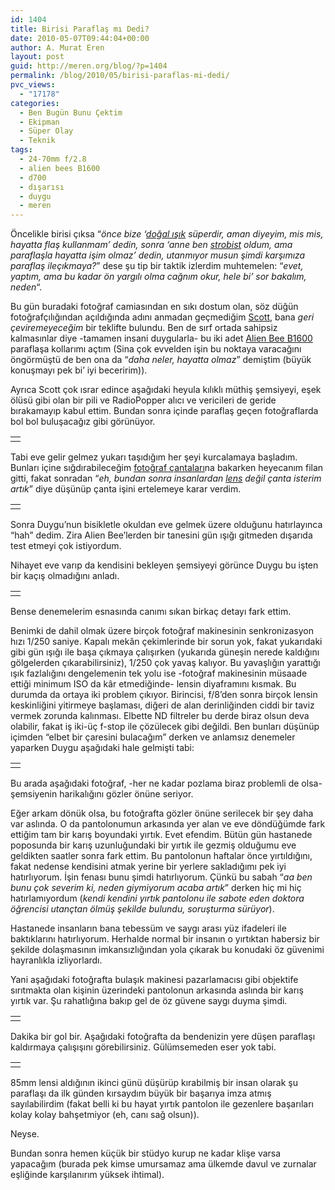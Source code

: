 ```yaml
---
id: 1404
title: Birisi Paraflaş mı Dedi?
date: 2010-05-07T09:44:04+00:00
author: A. Murat Eren
layout: post
guid: http://meren.org/blog/?p=1404
permalink: /blog/2010/05/birisi-paraflas-mi-dedi/
pvc_views:
  - "17178"
categories:
  - Ben Bugün Bunu Çektim
  - Ekipman
  - Süper Olay
  - Teknik
tags:
  - 24-70mm f/2.8
  - alien bees B1600
  - d700
  - dışarısı
  - duygu
  - meren
---
```

Öncelikle birisi çıksa &#8220;_önce bize &#8216;[doğal ışık](http://meren.org/blog/2009/11/dogal-isikta-caz/) süperdir, aman diyeyim, mis mis, hayatta flaş kullanmam&#8217; dedin, sonra &#8216;anne ben [strobist](http://meren.org/blog/2010/01/sb-900-sb-600-ve-strobist-nagmeler/) oldum, ama paraflaşla hayatta işim olmaz&#8217; dedin, utanmıyor musun şimdi karşımıza paraflaş ileçıkmaya?_&#8221; dese şu tip bir taktik izlerdim muhtemelen: &#8220;_evet, yaptım, ama bu kadar ön yargılı olma cağnım okur, hele bi&#8217; sor bakalım, neden_&#8220;.

Bu gün buradaki fotoğraf camiasından en sıkı dostum olan, söz düğün fotoğrafçılığından açıldığında adını anmadan geçmediğim [Scott](http://scottmyersphotography.com/), bana _geri çeviremeyeceğim_ bir teklifte bulundu. Ben de sırf ortada sahipsiz kalmasınlar diye -tamamen insani duygularla- bu iki adet [Alien Bee B1600](http://www.alienbees.com/b1600.html) paraflaşa kollarımı açtım (Sina çok evvelden işin bu noktaya varacağını öngörmüştü de ben ona da &#8220;_daha neler, hayatta olmaz_&#8221; demiştim (büyük konuşmayı pek bi&#8217; iyi beceririm)).

Ayrıca Scott çok ısrar edince aşağıdaki heyula kılıklı müthiş şemsiyeyi, eşek ölüsü gibi olan bir pili ve RadioPopper alıcı ve vericileri de geride bırakamayıp kabul ettim. Bundan sonra içinde paraflaş geçen fotoğraflarda bol bol buluşacağız gibi görünüyor.

<table border="0" width="100%">
  <tr>
    <td align="center">
      <img src="{{ site.baseurl }}/images/birisi-paraflas-mi-dedi-alienbee-1.jpg" alt="" />
    </td>
  </tr>
</table>

Tabi eve gelir gelmez yukarı taşıdığım her şeyi kurcalamaya başladım. Bunları içine sığdırabileceğim [fotoğraf çantaları](http://www.amazon.com/gp/search/ref=sr_nr_n_0?rh=n%3A172282%2Ck%3Apelican+case%2Cn%3A!493964%2Cn%3A502394%2Cn%3A172435%2Cn%3A172437&bbn=172435&sort=-price&keywords=pelican+case&ie=UTF8&qid=1273210262&rnid=502394)na bakarken heyecanım filan gitti, fakat sonradan &#8220;_eh, bundan sonra insanlardan [lens](http://meren.org/blog/2010/03/ciddi-amatorler-icin-kirilen-lensi-yenileme-rehberi/) değil çanta isterim artık_&#8221; diye düşünüp çanta işini ertelemeye karar verdim.

<table border="0" width="100%">
  <tr>
    <td align="center">
      <img src="{{ site.baseurl }}/images/birisi-paraflas-mi-dedi-alienbee-2.jpg" alt="" />
    </td>
  </tr>
</table>

Sonra Duygu&#8217;nun bisikletle okuldan eve gelmek üzere olduğunu hatırlayınca &#8220;hah&#8221; dedim. Zira Alien Bee&#8217;lerden bir tanesini gün ışığı gitmeden dışarıda test etmeyi çok istiyordum.

Nihayet eve varıp da kendisini bekleyen şemsiyeyi görünce Duygu bu işten bir kaçış olmadığını anladı.

<table border="0" width="100%">
  <tr>
    <td align="center">
      <img src="{{ site.baseurl }}/images/birisi-paraflas-mi-dedi-alienbee-3.jpg" alt="" />
    </td>
  </tr>
</table>

Bense denemelerim esnasında canımı sıkan birkaç detayı fark ettim.

Benimki de dahil olmak üzere birçok fotoğraf makinesinin senkronizasyon hızı 1/250 saniye. Kapalı mekân çekimlerinde bir sorun yok, fakat yukarıdaki gibi gün ışığı ile başa çıkmaya çalışırken (yukarıda güneşin nerede kaldığını gölgelerden çıkarabilirsiniz), 1/250 çok yavaş kalıyor. Bu yavaşlığın yarattığı ışık fazlalığını dengelemenin tek yolu ise -fotoğraf makinesinin müsaade ettiği minimum ISO da kâr etmediğinde- lensin diyaframını kısmak. Bu durumda da ortaya iki problem çıkıyor. Birincisi, f/8&#8217;den sonra birçok lensin keskinliğini yitirmeye başlaması, diğeri de alan derinliğinden ciddi bir taviz vermek zorunda kalınması. Elbette ND filtreler bu derde biraz olsun deva olabilir, fakat iş iki-üç f-stop ile çözülecek gibi değildi. Ben bunları düşünüp içimden &#8220;elbet bir çaresini bulacağım&#8221; derken ve anlamsız denemeler yaparken Duygu aşağıdaki hale gelmişti tabi:

<table border="0" width="100%">
  <tr>
    <td align="center">
      <img src="{{ site.baseurl }}/images/birisi-paraflas-mi-dedi-alienbee-4.jpg" alt="" />
    </td>
  </tr>
</table>

Bu arada aşağıdaki fotoğraf, -her ne kadar pozlama biraz problemli de olsa- şemsiyenin harikalığını gözler önüne seriyor.

Eğer arkam dönük olsa, bu fotoğrafta gözler önüne serilecek bir şey daha var aslında. O da pantolonumun arkasında yer alan ve eve döndüğümde fark ettiğim tam bir karış boyundaki yırtık. Evet efendim. Bütün gün hastanede poposunda bir karış uzunluğundaki bir yırtık ile gezmiş olduğumu eve geldikten saatler sonra fark ettim. Bu pantolonun haftalar önce yırtıldığını, fakat nedense kendisini atmak yerine bir yerlere sakladığımı pek iyi hatırlıyorum. İşin fenası bunu şimdi hatırlıyorum. Çünkü bu sabah &#8220;_aa ben bunu çok severim ki, neden giymiyorum acaba artık_&#8221; derken hiç mi hiç hatırlamıyordum (_kendi kendini yırtık pantolonu ile sabote eden doktora öğrencisi utançtan ölmüş şekilde bulundu, soruşturma sürüyor_).

Hastanede insanların bana tebessüm ve saygı arası yüz ifadeleri ile baktıklarını hatırlıyorum. Herhalde normal bir insanın o yırtıktan habersiz bir şekilde dolaşmasının imkansızlığından yola çıkarak bu konudaki öz güvenimi hayranlıkla izliyorlardı.

Yani aşağıdaki fotoğrafta bulaşık makinesi pazarlamacısı gibi objektife sırıtmakta olan kişinin üzerindeki pantolonun arkasında aslında bir karış yırtık var. Şu rahatlığına bakıp gel de öz güvene saygı duyma şimdi.

<table border="0" width="100%">
  <tr>
    <td align="center">
      <img src="{{ site.baseurl }}/images/birisi-paraflas-mi-dedi-alienbee-5.jpg" alt="" />
    </td>
  </tr>
</table>

Dakika bir gol bir. Aşağıdaki fotoğrafta da bendenizin yere düşen paraflaşı kaldırmaya çalışışını görebilirsiniz. Gülümsemeden eser yok tabi.

<table border="0" width="100%">
  <tr>
    <td align="center">
      <img src="{{ site.baseurl }}/images/birisi-paraflas-mi-dedi-alienbee-6.jpg" alt="" />
    </td>
  </tr>
</table>

85mm lensi aldığının ikinci günü düşürüp kırabilmiş bir insan olarak şu paraflaşı da ilk günden kırsaydım büyük bir başarıya imza atmış sayılabilirdim (fakat belli ki bu hayat yırtık pantolon ile gezenlere başarıları kolay kolay bahşetmiyor (eh, canı sağ olsun)).

Neyse.

Bundan sonra hemen küçük bir stüdyo kurup ne kadar klişe varsa yapacağım (burada pek kimse umursamaz ama ülkemde davul ve zurnalar eşliğinde karşılanırım yüksek ihtimal).

